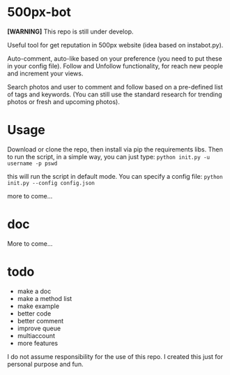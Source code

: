 # 500px-bot

**[WARNING]** This repo is still under develop.

Useful tool for get reputation in 500px website (idea based on instabot.py).

Auto-comment, auto-like based on your preference (you need to put these in your config file).
Follow and Unfollow functionality, for reach new people and increment your views.

Search photos and user to comment and follow based on a pre-defined list of tags and keywords.
(You can still use the standard research for trending photos or fresh and upcoming photos).

# Usage
Download or clone the repo, then install via pip the requirements libs.
Then to run the script, in a simple way, you can just type:
`python init.py -u username -p pswd`

this will run the script in default mode. You can specify a config file:
`python init.py --config config.json`

more to come...

# doc
More to come...

# todo
- make a doc
- make a method list
- make example
- better code
- better comment
- improve queue
- multiaccount
- more features

I do not assume responsibility for the use of this repo. I created this just for personal purpose and fun.